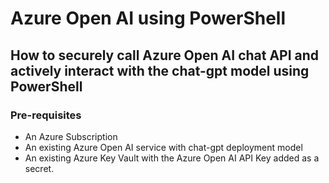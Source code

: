 # Azure Open AI using PowerShell

## How to securely call Azure Open AI chat API and actively interact with the chat-gpt model using PowerShell

### Pre-requisites

+ An Azure Subscription
+ An existing Azure Open AI service with chat-gpt deployment model
+ An existing Azure Key Vault with the Azure Open AI API Key added as a secret.


